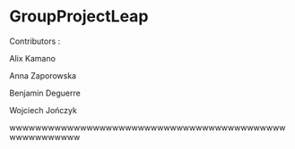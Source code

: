 ﻿# GroupProjectLeap


Contributors :

Alix Kamano

Anna Zaporowska

Benjamin Deguerre

Wojciech Jończyk

wwwwwwwwwwwwwwwwwwwwwwwwwwwwwwwwwwwwwwwwwwwwwwwwwwwwww